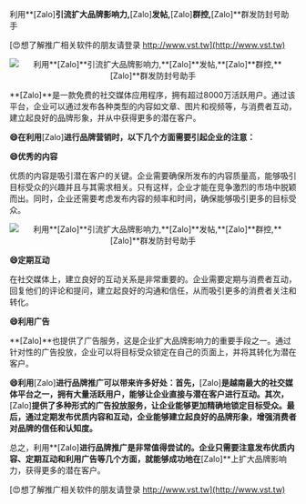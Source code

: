 利用**[Zalo]**引流扩大品牌影响力,**[Zalo]**发帖,**[Zalo]**群控,**[Zalo]**群发防封号助手

[😍想了解推广相关软件的朋友请登录 http://www.vst.tw](http://www.vst.tw)

 <center><img src="https://vst.tw/MP4/tuiguang/png/6.png" alt="利用**[Zalo]**引流扩大品牌影响力,**[Zalo]**发帖,**[Zalo]**群控,**[Zalo]**群发防封号助手"></center>

**[Zalo]**是一款免费的社交媒体应用程序，拥有超过8000万活跃用户。通过该平台，企业可以通过发布各种类型的内容如文章、图片和视频等，与消费者互动，建立起良好的品牌形象，并从中获得更多的潜在客户。

**😄在利用**[Zalo]**进行品牌营销时，以下几个方面需要引起企业的注意：**

**😄优秀的内容**

优质的内容是吸引潜在客户的关键。企业需要确保所发布的内容质量高，能够吸引目标受众的兴趣并且与其需求相关。只有这样，企业才能在竞争激烈的市场中脱颖而出。同时，企业还需要考虑发布内容的频率和时间，确保能够吸引更多的目标受众。

 <center><img src="https://vst.tw/MP4/tuiguang/png/4.png" alt="利用**[Zalo]**引流扩大品牌影响力,**[Zalo]**发帖,**[Zalo]**群控,**[Zalo]**群发防封号助手"></center>

**😄定期互动**

在社交媒体上，建立良好的互动关系是非常重要的。企业需要定期与消费者互动，回复他们的评论和提问，建立起良好的沟通和信任，从而吸引更多的消费者关注和转化。

**😄利用广告**

**[Zalo]**也提供了广告服务，这是企业扩大品牌影响力的重要手段之一。通过针对性的广告投放，企业可以将目标受众锁定在自己的页面上，并将其转化为潜在客户。

**😄利用**[Zalo]**进行品牌推广可以带来许多好处：首先，**[Zalo]**是越南最大的社交媒体平台之一，拥有大量活跃用户，能够让企业直接与潜在客户进行互动。其次，**[Zalo]**提供了多种形式的广告投放服务，让企业能够更加精确地锁定目标受众。最后，通过定期发布优质内容和互动，企业能够建立起良好的品牌形象，增强消费者对品牌的信任和认知度。**

总之，利用**[Zalo]**进行品牌推广是非常值得尝试的。企业只需要注意发布优质内容、定期互动和利用广告等几个方面，就能够成功地在**[Zalo]**上扩大品牌影响力，获得更多的潜在客户。

[😍想了解推广相关软件的朋友请登录 http://www.vst.tw](http://www.vst.tw)



